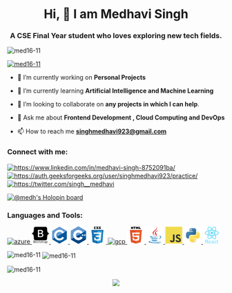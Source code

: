 
<h1 align="center">Hi, 👋 I am Medhavi Singh</h1>
<h3 align="center">A CSE Final Year student who loves exploring new tech fields.</h3>
<p align="left"> <img src="https://komarev.com/ghpvc/?username=med16-11&label=Profile%20views&color=0e75b6&style=flat" alt="med16-11" /> </p>

<p align="left"> <a href="https://github.com/ryo-ma/github-profile-trophy"><img src="https://github-profile-trophy.vercel.app/?username=med16-11" alt="med16-11" /></a> </p>

- 🔭 I’m currently working on **Personal Projects**

- 🌱 I’m currently learning **Artificial Intelligence and Machine Learning**

- 👯 I’m looking to collaborate on **any projects in which I can help**.

- 💬 Ask me about **Frontend Development , Cloud Computing and DevOps**

- 📫 How to reach me **singhmedhavi923@gmail.com**

<h3 align="left">Connect with me:</h3>
<p align="left">
<a href="https://linkedin.com/in/https://www.linkedin.com/in/medhavi-singh-8752091ba/" target="blank"><img align="center" src="https://raw.githubusercontent.com/rahuldkjain/github-profile-readme-generator/master/src/images/icons/Social/linked-in-alt.svg" alt="https://www.linkedin.com/in/medhavi-singh-8752091ba/" height="30" width="40" /></a>
<a href="https://auth.geeksforgeeks.org/user/https://auth.geeksforgeeks.org/user/singhmedhavi923/practice/" target="blank"><img align="center" src="https://raw.githubusercontent.com/rahuldkjain/github-profile-readme-generator/master/src/images/icons/Social/geeks-for-geeks.svg" alt="https://auth.geeksforgeeks.org/user/singhmedhavi923/practice/" height="30" width="40" /></a>
<a href="https://twitter.com/singh__medhavi" target="blank">
<img align="center" src="https://raw.githubusercontent.com/rahuldkjain/github-profile-readme-generator/master/src/images/icons/Social/twitter.svg" alt="https://twitter.com/singh__medhavi" height="30" width="40" /></a>
</p>

[![@medh's Holopin board](https://holopin.me/medh)](https://holopin.io/@medh)

<h3 align="left">Languages and Tools:</h3>
<p align="left"> <a href="https://azure.microsoft.com/en-in/" target="_blank"> <img src="https://www.vectorlogo.zone/logos/microsoft_azure/microsoft_azure-icon.svg" alt="azure" width="40" height="40"/> </a> <a href="https://getbootstrap.com" target="_blank"> <img src="https://raw.githubusercontent.com/devicons/devicon/master/icons/bootstrap/bootstrap-plain-wordmark.svg" alt="bootstrap" width="40" height="40"/> </a> <a href="https://www.cprogramming.com/" target="_blank"> <img src="https://raw.githubusercontent.com/devicons/devicon/master/icons/c/c-original.svg" alt="c" width="40" height="40"/> </a> <a href="https://www.w3schools.com/cpp/" target="_blank"> <img src="https://raw.githubusercontent.com/devicons/devicon/master/icons/cplusplus/cplusplus-original.svg" alt="cplusplus" width="40" height="40"/> </a> <a href="https://www.w3schools.com/css/" target="_blank"> <img src="https://raw.githubusercontent.com/devicons/devicon/master/icons/css3/css3-original-wordmark.svg" alt="css3" width="40" height="40"/> </a> <a href="https://cloud.google.com" target="_blank"> <img src="https://www.vectorlogo.zone/logos/google_cloud/google_cloud-icon.svg" alt="gcp" width="40" height="40"/> </a> <a href="https://www.w3.org/html/" target="_blank"> <img src="https://raw.githubusercontent.com/devicons/devicon/master/icons/html5/html5-original-wordmark.svg" alt="html5" width="40" height="40"/> </a> <a href="https://www.java.com" target="_blank"> <img src="https://raw.githubusercontent.com/devicons/devicon/master/icons/java/java-original.svg" alt="java" width="40" height="40"/> </a> <a href="https://developer.mozilla.org/en-US/docs/Web/JavaScript" target="_blank"> <img src="https://raw.githubusercontent.com/devicons/devicon/master/icons/javascript/javascript-original.svg" alt="javascript" width="40" height="40"/> </a> <a href="https://www.python.org" target="_blank"> <img src="https://raw.githubusercontent.com/devicons/devicon/master/icons/python/python-original.svg" alt="python" width="40" height="40"/> </a> <a href="https://reactjs.org/" target="_blank"> <img src="https://raw.githubusercontent.com/devicons/devicon/master/icons/react/react-original-wordmark.svg" alt="react" width="40" height="40"/> </a> </p>

<p><img align="left" src="https://github-readme-stats.vercel.app/api/top-langs?username=med16-11&show_icons=true&locale=en&layout=compact" alt="med16-11" /></p>

<p>&nbsp;<img align="center" src="https://github-readme-stats.vercel.app/api?username=med16-11&show_icons=true&locale=en" alt="med16-11" /></p>

<p><img align="center" src="https://github-readme-streak-stats.herokuapp.com/?user=med16-11&" alt="med16-11" /></p>

<div align="center">
    <img height="300px" src="https://activity-graph.herokuapp.com/graph?username=Med16-11&theme=github"/>
</div>
